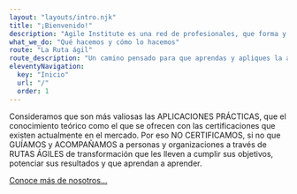 ```yaml
--- 
layout: "layouts/intro.njk" 
title: "¡Bienvenido!" 
description: "Agile Institute es una red de profesionales, que forma y acompaña a personas y empresas en procesos de aprendizaje y transformación digital." 
what_we_do: "Qué hacemos y cómo lo hacemos"
route: "La Ruta ágil"
route_description: "Un camino pensado para que aprendas y apliques la agilidad de manera más efectiva."
eleventyNavigation:
  key: "Inicio"
  url: "/"
  order: 1
---
```


Consideramos que son más valiosas las APLICACIONES PRÁCTICAS, que el conocimiento teórico como el que se ofrecen con las certificaciones que existen actualmente en el mercado. Por eso NO CERTIFICAMOS, si no que GUÍAMOS y ACOMPAÑAMOS a personas y organizaciones a través de RUTAS ÁGILES de transformación que les lleven a cumplir sus objetivos, potenciar sus resultados y que aprendan a aprender.               

<a href="/about/" class="btn btn-warning btn-lg" role="button" aria-pressed="true">Conoce más de nosotros...</a>
                